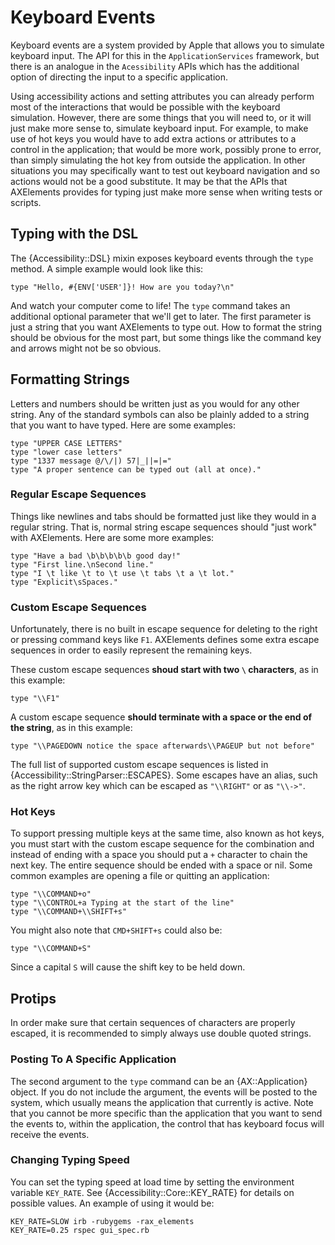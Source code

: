 # Keyboard Events

Keyboard events are a system provided by Apple that allows you to
simulate keyboard input. The API for this in the `ApplicationServices`
framework, but there is an analogue in the `Acessibility` APIs which
has the additional option of directing the input to a specific application.

Using accessibility actions and setting attributes you can already
perform most of the interactions that would be possible with the
keyboard simulation. However, there are some things that you will need
to, or it will just make more sense to, simulate keyboard input. For
example, to make use of hot keys you would have to add extra actions
or attributes to a control in the application; that would be more
work, possibly prone to error, than simply simulating the hot key from
outside the application. In other situations you may specifically want
to test out keyboard navigation and so actions would not be a good
substitute. It may be that the APIs that AXElements provides for
typing just make more sense when writing tests or scripts.

## Typing with the DSL

The {Accessibility::DSL} mixin exposes keyboard events through the
`type` method. A simple example would look like this:

    type "Hello, #{ENV['USER']}! How are you today?\n"

And watch your computer come to life! The `type` command takes an
additional optional parameter that we'll get to later. The first
parameter is just a string that you want AXElements to type out. How
to format the string should be obvious for the most part, but some
things like the command key and arrows might not be so obvious.

## Formatting Strings

Letters and numbers should be written just as you would for any other
string. Any of the standard symbols can also be plainly added to a
string that you want to have typed. Here are some examples:

    type "UPPER CASE LETTERS"
    type "lower case letters"
    type "1337 message @/\/|) 57|_||=|="
    type "A proper sentence can be typed out (all at once)."

### Regular Escape Sequences

Things like newlines and tabs should be formatted just like they would
 in a regular string. That is, normal string escape sequences should
 "just work" with AXElements. Here are some more examples:

    type "Have a bad \b\b\b\b\b good day!"
    type "First line.\nSecond line."
    type "I \t like \t to \t use \t tabs \t a \t lot."
    type "Explicit\sSpaces."

### Custom Escape Sequences

Unfortunately, there is no built in escape sequence for deleting to
the right or pressing command keys like `F1`. AXElements defines some
extra escape sequences in order to easily represent the remaining
keys.

These custom escape sequences __shoud start with two `\` characters__,
as in this example:

    type "\\F1"

A custom escape sequence __should terminate with a space or the end of
the string__, as in this example:

    type "\\PAGEDOWN notice the space afterwards\\PAGEUP but not before"

The full list of supported custom escape sequences is listed in
{Accessibility::StringParser::ESCAPES}. Some escapes have an alias,
such as the right arrow key which can be escaped as `"\\RIGHT"` or as
`"\\->"`.

### Hot Keys

To support pressing multiple keys at the same time, also known as hot
keys, you must start with the custom escape sequence for the
combination and instead of ending with a space you should put a `+`
character to chain the next key. The entire sequence should be ended
with a space or nil. Some common examples are opening a file or
quitting an application:

    type "\\COMMAND+o"
    type "\\CONTROL+a Typing at the start of the line"
    type "\\COMMAND+\\SHIFT+s"

You might also note that `CMD+SHIFT+s` could also be:

    type "\\COMMAND+S"

Since a capital `S` will cause the shift key to be held down.

## Protips

In order make sure that certain sequences of characters are properly
escaped, it is recommended to simply always use double quoted
strings.

### Posting To A Specific Application

The second argument to the `type` command can be an {AX::Application}
object. If you do not include the argument, the events will be posted
to the system, which usually means the application that currently is
active. Note that you cannot be more specific than the application
that you want to send the events to, within the application, the
control that has keyboard focus will receive the events.

### Changing Typing Speed

You can set the typing speed at load time by setting the environment
variable `KEY_RATE`. See {Accessibility::Core::KEY\_RATE} for details on
possible values. An example of using it would be:

    KEY_RATE=SLOW irb -rubygems -rax_elements
    KEY_RATE=0.25 rspec gui_spec.rb
